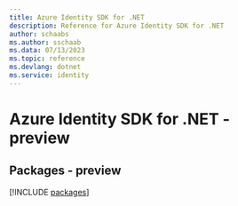 ```yaml
---
title: Azure Identity SDK for .NET
description: Reference for Azure Identity SDK for .NET
author: schaabs
ms.author: sschaab
ms.data: 07/13/2023
ms.topic: reference
ms.devlang: dotnet
ms.service: identity
---
```

# Azure Identity SDK for .NET - preview
## Packages - preview
[!INCLUDE [packages](identity-index.md)]